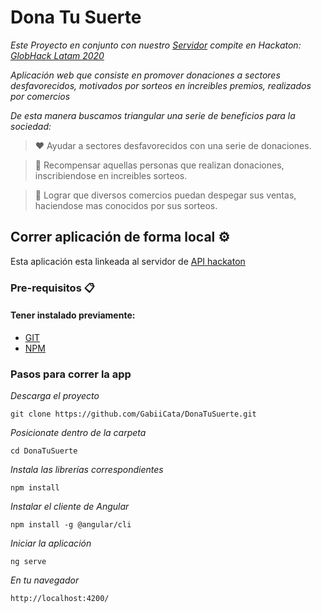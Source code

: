 # Dona Tu Suerte 

_Este Proyecto en conjunto con nuestro  [Servidor](https://github.com/ekrenz-developer/API-AutoEcoPlant) compite en  Hackaton: [GlobHack Latam 2020](https://www.belatrixsf.com/globhack/)_ 

_Aplicación web que consiste en promover donaciones a sectores desfavorecidos, motivados por sorteos en increibles premios, realizados por comercios_

_De esta manera buscamos triangular una serie de beneficios para la sociedad:_
> ❤️ Ayudar a sectores desfavorecidos con una serie de donaciones.

> 🎁 Recompensar aquellas personas que realizan donaciones, inscribiendose en increibles sorteos.

> 🚀 Lograr que diversos comercios puedan despegar sus ventas, haciendose mas conocidos por sus sorteos.

## Correr aplicación de forma local ⚙️

Esta aplicación esta linkeada al servidor de [API hackaton](https://github.com/ekrenz-developer/API-AutoEcoPlant)

### Pre-requisitos 📋
#### Tener instalado previamente:  

* [GIT](https://git-scm.com/downloads)
* [NPM](https://nodejs.org/es/download/)

### Pasos para correr la app

_Descarga el proyecto_
  ```
git clone https://github.com/GabiiCata/DonaTuSuerte.git
  ```

_Posicionate dentro de la carpeta_
  ```
  cd DonaTuSuerte
  ```

_Instala las librerías correspondientes_
  ``` 
  npm install
  ```

_Instalar el cliente de Angular_
  ```
  npm install -g @angular/cli
  ```
_Iniciar la aplicación_
  ```
  ng serve
  ```

  _En tu navegador_
  ```
  http://localhost:4200/
  ```